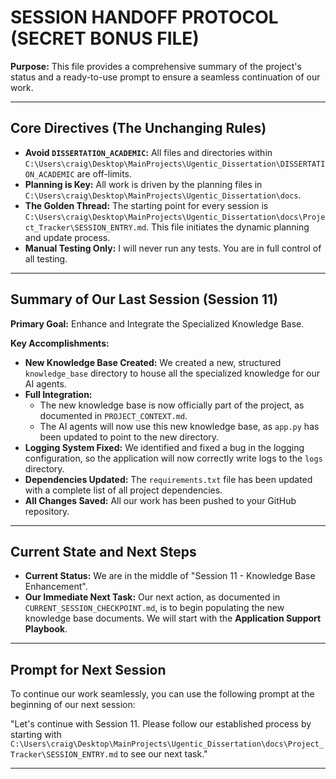 # SESSION HANDOFF PROTOCOL (SECRET BONUS FILE)

**Purpose:** This file provides a comprehensive summary of the project's status and a ready-to-use prompt to ensure a seamless continuation of our work.

---

## Core Directives (The Unchanging Rules)

*   **Avoid `DISSERTATION_ACADEMIC`:** All files and directories within `C:\Users\craig\Desktop\MainProjects\Ugentic_Dissertation\DISSERTATION_ACADEMIC` are off-limits.
*   **Planning is Key:** All work is driven by the planning files in `C:\Users\craig\Desktop\MainProjects\Ugentic_Dissertation\docs`.
*   **The Golden Thread:** The starting point for every session is `C:\Users\craig\Desktop\MainProjects\Ugentic_Dissertation\docs\Project_Tracker\SESSION_ENTRY.md`. This file initiates the dynamic planning and update process.
*   **Manual Testing Only:** I will never run any tests. You are in full control of all testing.

---

## Summary of Our Last Session (Session 11)

**Primary Goal:** Enhance and Integrate the Specialized Knowledge Base.

**Key Accomplishments:**

*   **New Knowledge Base Created:** We created a new, structured `knowledge_base` directory to house all the specialized knowledge for our AI agents.
*   **Full Integration:**
    *   The new knowledge base is now officially part of the project, as documented in `PROJECT_CONTEXT.md`.
    *   The AI agents will now use this new knowledge base, as `app.py` has been updated to point to the new directory.
*   **Logging System Fixed:** We identified and fixed a bug in the logging configuration, so the application will now correctly write logs to the `logs` directory.
*   **Dependencies Updated:** The `requirements.txt` file has been updated with a complete list of all project dependencies.
*   **All Changes Saved:** All our work has been pushed to your GitHub repository.

---

## Current State and Next Steps

*   **Current Status:** We are in the middle of "Session 11 - Knowledge Base Enhancement".
*   **Our Immediate Next Task:** Our next action, as documented in `CURRENT_SESSION_CHECKPOINT.md`, is to begin populating the new knowledge base documents. We will start with the **Application Support Playbook**.

---

## Prompt for Next Session

To continue our work seamlessly, you can use the following prompt at the beginning of our next session:

"Let's continue with Session 11. Please follow our established process by starting with `C:\Users\craig\Desktop\MainProjects\Ugentic_Dissertation\docs\Project_Tracker\SESSION_ENTRY.md` to see our next task."

---
